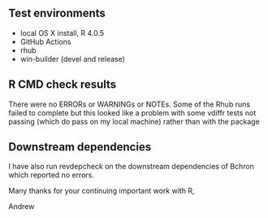 ## Test environments
* local OS X install, R 4.0.5
* GitHub Actions
* rhub
* win-builder (devel and release)

## R CMD check results
There were no ERRORs or WARNINGs or NOTEs. Some of the Rhub runs failed to complete but this looked like a problem with some vdiffr tests not passing (which do pass on my local machine) rather than with the package

## Downstream dependencies
I have also run revdepcheck on the downstream dependencies of Bchron which reported no errors. 

Many thanks for your continuing important work with R,

Andrew